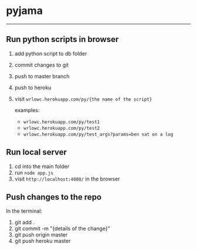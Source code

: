 # pyjama
___

## Run python scripts in browser
  1. add python script to db folder
  2. commit changes to git
  3. push to master branch
  4. push to heroku
  5. visit `wrlowc.herokuapp.com/py/{the name of the script}`
  
     examples: 
       - `wrlowc.herokuapp.com/py/test1`  
       - `wrlowc.herokuapp.com/py/test2`
       - `wrlowc.herokuapp.com/py/test_args?params=ben sat on a log`  
     
## Run local server
  1. cd into the main folder
  2. run `node app.js`
  3. visit `http://localhost:4000/` in the browser

## Push changes to the repo
In the terminal:
  1. git add .
  2. git commit -m "{details of the change}"
  3. git push origin master
  4. git push heroku master
